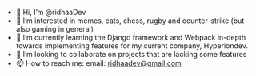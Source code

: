 - 👋 Hi, I’m @ridhaaDev
- 👀 I’m interested in memes, cats, chess, rugby and counter-strike (but also gaming in general)
- 🌱 I’m currently learning the Django framework and Webpack in-depth towards implementing features for my current company, Hyperiondev.
- 💞️ I’m looking to collaborate on projects that are lacking some features
- 📫 How to reach me:
 email: ridhaadev@gmail.com

<!---
ridhaaDev/ridhaaDev is a ✨ special ✨ repository because its `README.md` (this file) appears on your GitHub profile.
You can click the Preview link to take a look at your changes.
--->
